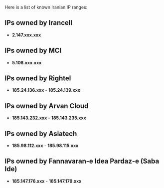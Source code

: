 Here is a list of known Iranian IP ranges:

## IPs owned by Irancell
- **2.147.xxx.xxx**

## IPs owned by MCI
- **5.106.xxx.xxx**

## IPs owned by Rightel
- **185.24.136.xxx** - **185.24.139.xxx**
## IPs owned by Arvan Cloud
- **185.143.232.xxx** - **185.143.235.xxx**

## IPs owned by Asiatech
- **185.98.112.xxx** - **185.98.115.xxx**

## IPs owned by Fannavaran-e Idea Pardaz-e (Saba Ide)
- **185.147.176.xxx** - **185.147.179.xxx**
